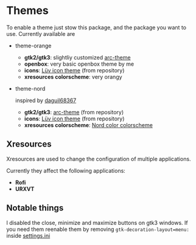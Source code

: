 Themes
===
To enable a theme just stow this package, and the package you want to use. Currently available are

- theme-orange
  - **gtk2/gtk3**: slightliy customized [arc-theme](https://github.com/horst3180/arc-theme)
  - **openbox**: very basic openbox theme by me
  - **icons**: [Lüv icon theme](https://github.com/Nitrux/luv-icon-theme) (from repository)
  - **xresources colorscheme**: very orangy
- theme-nord

  inspired by [daguil68367](https://www.reddit.com/r/unixporn/comments/6sv806/xfce_cave_story_desktop/)

  - **gtk2/gtk3**: [arc-theme](https://github.com/horst3180/arc-theme) (from repository)
  - **icons**: [Lüv icon theme](https://github.com/Nitrux/luv-icon-theme) (from repository)
  - **xresources colorscheme**: [Nord color colorscheme](https://github.com/arcticicestudio/nord)

## Xresources

Xresources are used to change the configuration of multiple applications.

Currently they affect the following applications:

- **Rofi**
- **URXVT**

## Notable things

I disabled the close, minimize and maximize buttons on gtk3 windows. If you need them reenable them by removing `gtk-decoration-layout=menu:` inside [settings.ini](./.config/gtk-3.0/settings.ini)